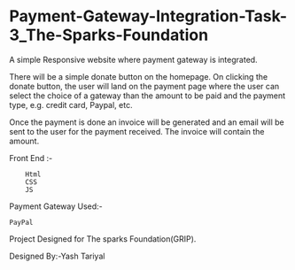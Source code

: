 # Payment-Gateway-Integration-Task-3_The-Sparks-Foundation
A simple Responsive website where payment gateway is integrated.

There will be a simple donate button on the homepage. On clicking the donate button,
the user will land on the payment page where the user can select the choice of a gateway 
than the amount to be paid and the payment type, e.g. credit card, Paypal, etc.

Once the payment is done an invoice will be generated and an email will be sent to the user
for the payment received. The invoice will contain the amount.

  
  Front End :-
        
        Html
        CSS
        JS


Payment Gateway Used:- 

    PayPal
    
Project Designed for The sparks Foundation(GRIP).

Designed By:-Yash Tariyal
